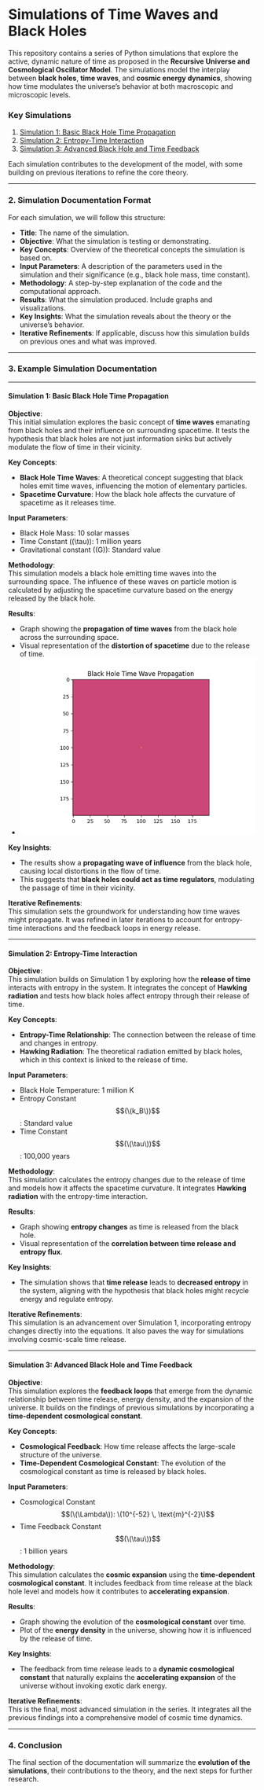 # Simulations of Time Waves and Black Holes

This repository contains a series of Python simulations that explore the active, dynamic nature of time as proposed in the **Recursive Universe and Cosmological Oscillator Model**. The simulations model the interplay between **black holes**, **time waves**, and **cosmic energy dynamics**, showing how time modulates the universe’s behavior at both macroscopic and microscopic levels.

### **Key Simulations**
1. [Simulation 1: Basic Black Hole Time Propagation](#simulation-1)
2. [Simulation 2: Entropy-Time Interaction](#simulation-2)
3. [Simulation 3: Advanced Black Hole and Time Feedback](#simulation-3)

Each simulation contributes to the development of the model, with some building on previous iterations to refine the core theory.

---

### **2. Simulation Documentation Format**

For each simulation, we will follow this structure:

- **Title**: The name of the simulation.
- **Objective**: What the simulation is testing or demonstrating.
- **Key Concepts**: Overview of the theoretical concepts the simulation is based on.
- **Input Parameters**: A description of the parameters used in the simulation and their significance (e.g., black hole mass, time constant).
- **Methodology**: A step-by-step explanation of the code and the computational approach.
- **Results**: What the simulation produced. Include graphs and visualizations.
- **Key Insights**: What the simulation reveals about the theory or the universe’s behavior.
- **Iterative Refinements**: If applicable, discuss how this simulation builds on previous ones and what was improved.

---

### **3. Example Simulation Documentation**

---

#### **Simulation 1: Basic Black Hole Time Propagation**

**Objective**:  
This initial simulation explores the basic concept of **time waves** emanating from black holes and their influence on surrounding spacetime. It tests the hypothesis that black holes are not just information sinks but actively modulate the flow of time in their vicinity.

**Key Concepts**:  
- **Black Hole Time Waves**: A theoretical concept suggesting that black holes emit time waves, influencing the motion of elementary particles.
- **Spacetime Curvature**: How the black hole affects the curvature of spacetime as it releases time.

**Input Parameters**:  
- Black Hole Mass: 10 solar masses
- Time Constant (\(\tau\)): 1 million years
- Gravitational constant (\(G\)): Standard value

**Methodology**:  
This simulation models a black hole emitting time waves into the surrounding space. The influence of these waves on particle motion is calculated by adjusting the spacetime curvature based on the energy released by the black hole.

**Results**:  
- Graph showing the **propagation of time waves** from the black hole across the surrounding space.
- Visual representation of the **distortion of spacetime** due to the release of time.
- ![Black Hole Time Wave Propagation](images/black_hole_time_waves.png)

  
**Key Insights**:  
- The results show a **propagating wave of influence** from the black hole, causing local distortions in the flow of time.
- This suggests that **black holes could act as time regulators**, modulating the passage of time in their vicinity.

**Iterative Refinements**:  
This simulation sets the groundwork for understanding how time waves might propagate. It was refined in later iterations to account for entropy-time interactions and the feedback loops in energy release.

---

#### **Simulation 2: Entropy-Time Interaction**

**Objective**:  
This simulation builds on Simulation 1 by exploring how the **release of time** interacts with entropy in the system. It integrates the concept of **Hawking radiation** and tests how black holes affect entropy through their release of time.

**Key Concepts**:  
- **Entropy-Time Relationship**: The connection between the release of time and changes in entropy.
- **Hawking Radiation**: The theoretical radiation emitted by black holes, which in this context is linked to the release of time.

**Input Parameters**:  
- Black Hole Temperature: 1 million K
- Entropy Constant $$(\(k_B\))$$: Standard value
- Time Constant $$(\(\tau\))$$: 100,000 years

**Methodology**:  
This simulation calculates the entropy changes due to the release of time and models how it affects the spacetime curvature. It integrates **Hawking radiation** with the entropy-time interaction.

**Results**:  
- Graph showing **entropy changes** as time is released from the black hole.
- Visual representation of the **correlation between time release and entropy flux**.

**Key Insights**:  
- The simulation shows that **time release** leads to **decreased entropy** in the system, aligning with the hypothesis that black holes might recycle energy and regulate entropy.
  
**Iterative Refinements**:  
This simulation is an advancement over Simulation 1, incorporating entropy changes directly into the equations. It also paves the way for simulations involving cosmic-scale time release.

---

#### **Simulation 3: Advanced Black Hole and Time Feedback**

**Objective**:  
This simulation explores the **feedback loops** that emerge from the dynamic relationship between time release, energy density, and the expansion of the universe. It builds on the findings of previous simulations by incorporating a **time-dependent cosmological constant**.

**Key Concepts**:  
- **Cosmological Feedback**: How time release affects the large-scale structure of the universe.
- **Time-Dependent Cosmological Constant**: The evolution of the cosmological constant as time is released by black holes.

**Input Parameters**:  
- Cosmological Constant $$(\(\Lambda\)): \(10^{-52} \, \text{m}^{-2}\)$$
- Time Feedback Constant $$(\(\tau\))$$: 1 billion years

**Methodology**:  
This simulation calculates the **cosmic expansion** using the **time-dependent cosmological constant**. It includes feedback from time release at the black hole level and models how it contributes to **accelerating expansion**.

**Results**:  
- Graph showing the evolution of the **cosmological constant** over time.
- Plot of the **energy density** in the universe, showing how it is influenced by the release of time.

**Key Insights**:  
- The feedback from time release leads to a **dynamic cosmological constant** that naturally explains the **accelerating expansion** of the universe without invoking exotic dark energy.
  
**Iterative Refinements**:  
This is the final, most advanced simulation in the series. It integrates all the previous findings into a comprehensive model of cosmic time dynamics.

---

### **4. Conclusion**

The final section of the documentation will summarize the **evolution of the simulations**, their contributions to the theory, and the next steps for further research.
